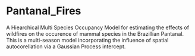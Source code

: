 # Pantanal_Fires
A Hiearchical Multi Species Occupancy Model for estimating the effects of wildfires on the occurence of mammal species in the Brazillian Pantanal. This is a multi-season model incorporating the influence of spatial autocorellation via a Gaussian Process intercept.
